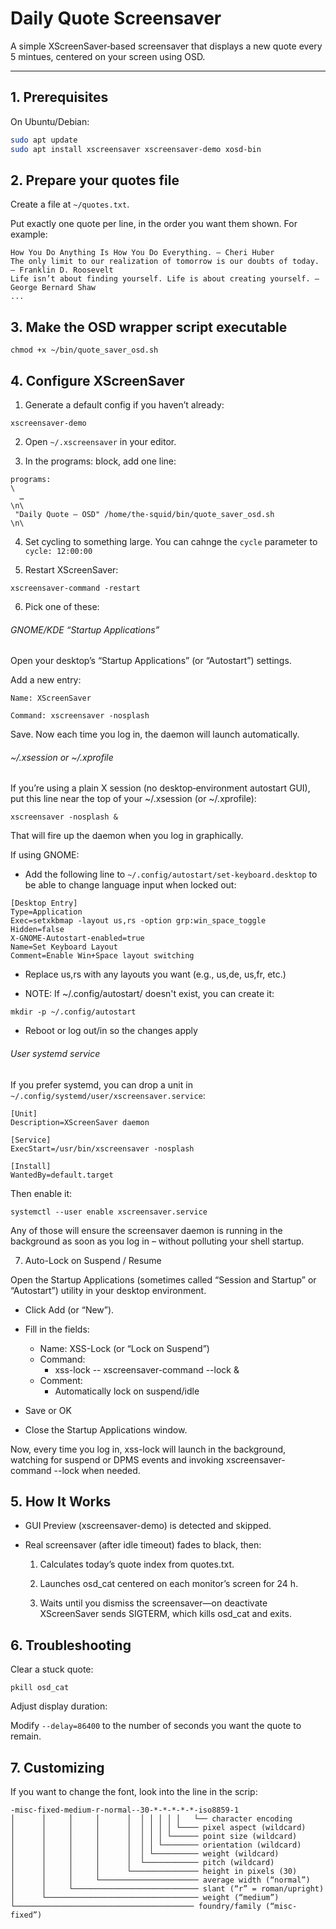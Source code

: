 # Daily Quote Screensaver

A simple XScreenSaver‐based screensaver that displays a new quote every 5 mintues, centered on your screen using OSD.

---

## 1. Prerequisites

On Ubuntu/Debian:

```bash
sudo apt update
sudo apt install xscreensaver xscreensaver-demo xosd-bin
```

## 2. Prepare your quotes file

Create a file at `~/quotes.txt`.

Put exactly one quote per line, in the order you want them shown. For example:

```
How You Do Anything Is How You Do Everything. – Cheri Huber
The only limit to our realization of tomorrow is our doubts of today. – Franklin D. Roosevelt
Life isn’t about finding yourself. Life is about creating yourself. – George Bernard Shaw
...
```

## 3. Make the OSD wrapper script executable

```
chmod +x ~/bin/quote_saver_osd.sh
```

## 4. Configure XScreenSaver

1. Generate a default config if you haven’t already:

```
xscreensaver-demo
```

2. Open `~/.xscreensaver` in your editor.

3. In the programs: block, add one line:

```
programs:                                                                     \
  …                                                                           \n\
 "Daily Quote – OSD" /home/the-squid/bin/quote_saver_osd.sh                 \n\
```

4. Set cycling to something large. You can cahnge the `cycle` parameter to `cycle: 12:00:00` 

5. Restart XScreenSaver:

```
xscreensaver-command -restart
```

6. Pick one of these:

###### GNOME/KDE “Startup Applications”

Open your desktop’s “Startup Applications” (or “Autostart”) settings.

Add a new entry:

```
Name: XScreenSaver

Command: xscreensaver -nosplash
```

Save. Now each time you log in, the daemon will launch automatically.

###### ~/.xsession or ~/.xprofile

If you’re using a plain X session (no desktop‐environment autostart GUI), put this line near the top of your ~/.xsession (or ~/.xprofile):

`xscreensaver -nosplash &`

That will fire up the daemon when you log in graphically.


If using GNOME:

- Add the following line to `~/.config/autostart/set-keyboard.desktop` to be able to change language input when locked out:

```
[Desktop Entry]
Type=Application
Exec=setxkbmap -layout us,rs -option grp:win_space_toggle
Hidden=false
X-GNOME-Autostart-enabled=true
Name=Set Keyboard Layout
Comment=Enable Win+Space layout switching
```

- Replace us,rs with any layouts you want (e.g., us,de, us,fr, etc.)

- NOTE: If ~/.config/autostart/ doesn't exist, you can create it:

```
mkdir -p ~/.config/autostart
```

- Reboot or log out/in so the changes apply 

###### User systemd service

If you prefer systemd, you can drop a unit in `~/.config/systemd/user/xscreensaver.service`:

```
[Unit]
Description=XScreenSaver daemon

[Service]
ExecStart=/usr/bin/xscreensaver -nosplash

[Install]
WantedBy=default.target
```

Then enable it:


`systemctl --user enable xscreensaver.service`

Any of those will ensure the screensaver daemon is running in the background as soon as you log in – without polluting your shell startup.


7. Auto-Lock on Suspend / Resume

Open the Startup Applications (sometimes called “Session and Startup” or “Autostart”) utility in your desktop environment.

- Click Add (or “New”).
- Fill in the fields:
    - Name: XSS-Lock (or “Lock on Suspend”)
    - Command:
      - xss-lock -- xscreensaver-command --lock &
    - Comment: 
      - Automatically lock on suspend/idle

 - Save or OK
 - Close the Startup Applications window.

Now, every time you log in, xss-lock will launch in the background, watching for suspend or DPMS events and invoking xscreensaver-command --lock when needed.

## 5. How It Works

- GUI Preview (xscreensaver-demo) is detected and skipped.

- Real screensaver (after idle timeout) fades to black, then:

    1. Calculates today’s quote index from quotes.txt.

    2. Launches osd_cat centered on each monitor’s screen for 24 h.

    3. Waits until you dismiss the screensaver—on deactivate XScreenSaver sends SIGTERM, which kills osd_cat and exits.

## 6. Troubleshooting

Clear a stuck quote:

```
pkill osd_cat
```

Adjust display duration:

Modify `--delay=86400` to the number of seconds you want the quote to remain.

## 7. Customizing

If you want to change the font, look into the line in the scrip:

```
-misc-fixed-medium-r-normal--30-*-*-*-*-*-iso8859-1
│      │     │     │      │  │ │ │ │ │   └── character encoding
│      │     │     │      │  │ │ │ │ └──── pixel aspect (wildcard)
│      │     │     │      │  │ │ │ └────── point size (wildcard)
│      │     │     │      │  │ │ └──────── orientation (wildcard)
│      │     │     │      │  │ └────────── weight (wildcard)
│      │     │     │      │  └──────────── pitch (wildcard)
│      │     │     │      └─────────────── height in pixels (30)
│      │     │     └────────────────────── average width (“normal”)
│      │     └──────────────────────────── slant (“r” = roman/upright)
│      └────────────────────────────────── weight (“medium”)
└──────────────────────────────────────── foundry/family (“misc-fixed”)

```
